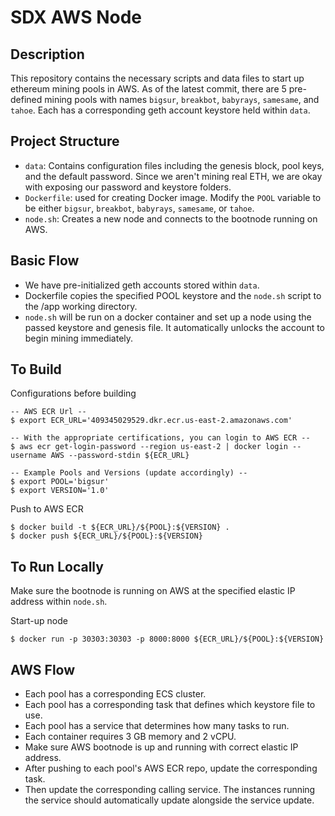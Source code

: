 # SDX AWS Node

## Description
This repository contains the necessary scripts and data files to start up ethereum mining pools in AWS. As of the latest commit, there are 5 pre-defined mining pools with names `bigsur`, `breakbot`, `babyrays`, `samesame`, and `tahoe`. Each has a corresponding geth account keystore held within `data`.

## Project Structure
- `data`: Contains configuration files including the genesis block, pool keys, and the default password. Since we aren't mining real ETH, we are okay with exposing our password and keystore folders.
- `Dockerfile`: used for creating Docker image. Modify the `POOL` variable to be either `bigsur`, `breakbot`, `babyrays`, `samesame`, or `tahoe`.
- `node.sh`: Creates a new node and connects to the bootnode running on AWS.

## Basic Flow
- We have pre-initialized geth accounts stored within `data`.
- Dockerfile copies the specified POOL keystore and the `node.sh` script to the /app working directory.
- `node.sh` will be run on a docker container and set up a node using the passed keystore and genesis file. It automatically unlocks the account to begin mining immediately.

## To Build
Configurations before building
```console
-- AWS ECR Url --
$ export ECR_URL='409345029529.dkr.ecr.us-east-2.amazonaws.com'

-- With the appropriate certifications, you can login to AWS ECR --
$ aws ecr get-login-password --region us-east-2 | docker login --username AWS --password-stdin ${ECR_URL}

-- Example Pools and Versions (update accordingly) --
$ export POOL='bigsur'
$ export VERSION='1.0'
```

Push to AWS ECR
```console
$ docker build -t ${ECR_URL}/${POOL}:${VERSION} .
$ docker push ${ECR_URL}/${POOL}:${VERSION}
```

## To Run Locally
Make sure the bootnode is running on AWS at the specified elastic IP address within `node.sh`.  

Start-up node
```console
$ docker run -p 30303:30303 -p 8000:8000 ${ECR_URL}/${POOL}:${VERSION}
```

## AWS Flow
- Each pool has a corresponding ECS cluster.
- Each pool has a corresponding task that defines which keystore file to use.
- Each pool has a service that determines how many tasks to run.
- Each container requires 3 GB memory and 2 vCPU.
- Make sure AWS bootnode is up and running with correct elastic IP address.
- After pushing to each pool's AWS ECR repo, update the corresponding task.
- Then update the corresponding calling service. The instances running the service should automatically update alongside the service update.
